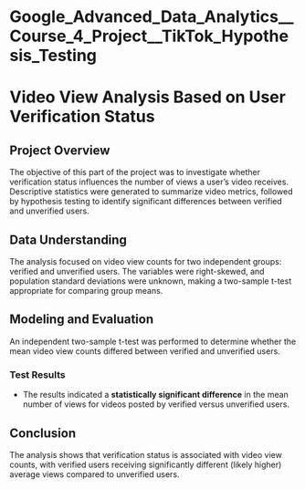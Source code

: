 # Google_Advanced_Data_Analytics__Course_4_Project__TikTok_Hypothesis_Testing

# Video View Analysis Based on User Verification Status
## Project Overview
The objective of this part of the project was to investigate whether verification status influences the number of views a user’s video receives. Descriptive statistics were generated to summarize video metrics, followed by hypothesis testing to identify significant differences between verified and unverified users.

## Data Understanding
The analysis focused on video view counts for two independent groups: verified and unverified users. The variables were right-skewed, and population standard deviations were unknown, making a two-sample t-test appropriate for comparing group means.

## Modeling and Evaluation
An independent two-sample t-test was performed to determine whether the mean video view counts differed between verified and unverified users.

### Test Results
- The results indicated a **statistically significant difference** in the mean number of views for videos posted by verified versus unverified users.

## Conclusion
The analysis shows that verification status is associated with video view counts, with verified users receiving significantly different (likely higher) average views compared to unverified users.
